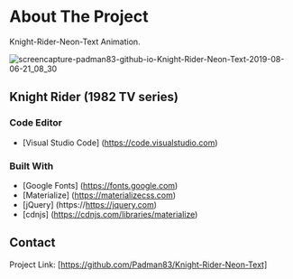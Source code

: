 # About The Project
Knight-Rider-Neon-Text Animation.

![screencapture-padman83-github-io-Knight-Rider-Neon-Text-2019-08-06-21_08_30](https://user-images.githubusercontent.com/45048950/63639068-1cc2e300-c6c2-11e9-9826-288c5d6c22ae.png)

## Knight Rider (1982 TV series)

### Code Editor
* [Visual Studio Code] (https://code.visualstudio.com)

### Built With
* [Google Fonts] (https://fonts.google.com)
* [Materialize] (https://materializecss.com)
* [jQuery] (https://https://jquery.com)
* [cdnjs] (https://cdnjs.com/libraries/materialize)

## Contact

Project Link: [https://github.com/Padman83/Knight-Rider-Neon-Text]
